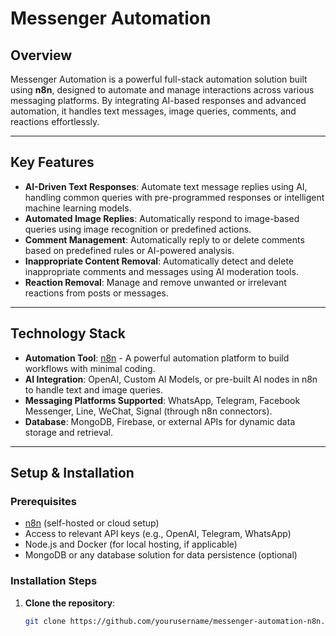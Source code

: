 # Messenger Automation

## Overview

Messenger Automation is a powerful full-stack automation solution built using **n8n**, designed to automate and manage interactions across various messaging platforms. By integrating AI-based responses and advanced automation, it handles text messages, image queries, comments, and reactions effortlessly.

---

## Key Features

- **AI-Driven Text Responses**: Automate text message replies using AI, handling common queries with pre-programmed responses or intelligent machine learning models.
- **Automated Image Replies**: Automatically respond to image-based queries using image recognition or predefined actions.
- **Comment Management**: Automatically reply to or delete comments based on predefined rules or AI-powered analysis.
- **Inappropriate Content Removal**: Automatically detect and delete inappropriate comments and messages using AI moderation tools.
- **Reaction Removal**: Manage and remove unwanted or irrelevant reactions from posts or messages.

---

## Technology Stack

- **Automation Tool**: [n8n](https://n8n.io/) - A powerful automation platform to build workflows with minimal coding.
- **AI Integration**: OpenAI, Custom AI Models, or pre-built AI nodes in n8n to handle text and image queries.
- **Messaging Platforms Supported**: WhatsApp, Telegram, Facebook Messenger, Line, WeChat, Signal (through n8n connectors).
- **Database**: MongoDB, Firebase, or external APIs for dynamic data storage and retrieval.

---

## Setup & Installation

### Prerequisites

- [n8n](https://n8n.io/) (self-hosted or cloud setup)
- Access to relevant API keys (e.g., OpenAI, Telegram, WhatsApp)
- Node.js and Docker (for local hosting, if applicable)
- MongoDB or any database solution for data persistence (optional)

### Installation Steps

1. **Clone the repository**:
   ```bash
   git clone https://github.com/yourusername/messenger-automation-n8n.git
